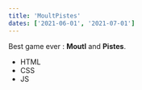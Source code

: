 ```yaml
---
title: 'MoultPistes'
dates: ['2021-06-01', '2021-07-01']
---
```

Best game ever : **Moutl** and **Pistes**.

- HTML
- CSS
- JS
